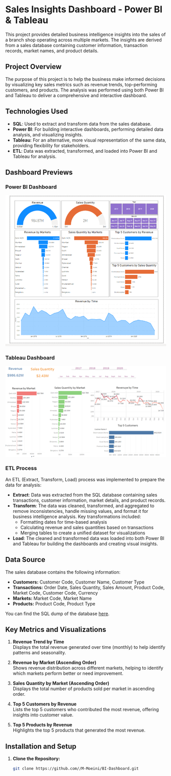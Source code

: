 # Sales Insights Dashboard - Power BI & Tableau

This project provides detailed business intelligence insights into the sales of a branch shop operating across multiple markets. The insights are derived from a sales database containing customer information, transaction records, market names, and product details.

## Project Overview

The purpose of this project is to help the business make informed decisions by visualizing key sales metrics such as revenue trends, top-performing customers, and products. The analysis was performed using both Power BI and Tableau to deliver a comprehensive and interactive dashboard.

## Technologies Used

- **SQL**: Used to extract and transform data from the sales database.
- **Power BI**: For building interactive dashboards, performing detailed data analysis, and visualizing insights.
- **Tableau**: For an alternative, more visual representation of the same data, providing flexibility for stakeholders.
- **ETL**: Data was extracted, transformed, and loaded into Power BI and Tableau for analysis.


## Dashboard Previews

### Power BI Dashboard
[![Power BI Dashboard Preview](https://github.com/M-Moeini/BI-Dashboard/blob/main/PowerBI/PowerBI.png)](https://github.com/M-Moeini/BI-Dashboard/issues/1)



### Tableau Dashboard
[![Tableau Dashboard Preview](https://github.com/M-Moeini/BI-Dashboard/blob/main/Tableau/Tableau.png)](https://github.com/M-Moeini/BI-Dashboard/issues/2)




### ETL Process

An ETL (Extract, Transform, Load) process was implemented to prepare the data for analysis:
- **Extract**: Data was extracted from the SQL database containing sales transactions, customer information, market details, and product records.
- **Transform**: The data was cleaned, transformed, and aggregated to remove inconsistencies, handle missing values, and format it for business intelligence analysis. Key transformations included:
   - Formatting dates for time-based analysis
   - Calculating revenue and sales quantities based on transactions
   - Merging tables to create a unified dataset for visualizations
- **Load**: The cleaned and transformed data was loaded into both Power BI and Tableau for building the dashboards and creating visual insights.

## Data Source

The sales database contains the following information:
- **Customers:** Customer Code, Customer Name, Customer Type
- **Transactions:** Order Date, Sales Quantity, Sales Amount, Product Code, Market Code, Customer Code, Currency
- **Markets:** Market Code, Market Name
- **Products:** Product Code, Product Type

You can find the SQL dump of the database [here](https://github.com/codebasics/DataAnalysisProjects/blob/master/2_SalesInsightsTableau/db_dump.sql).

## Key Metrics and Visualizations

1. **Revenue Trend by Time**  
   Displays the total revenue generated over time (monthly) to help identify patterns and seasonality.

2. **Revenue by Market (Ascending Order)**  
   Shows revenue distribution across different markets, helping to identify which markets perform better or need improvement.

3. **Sales Quantity by Market (Ascending Order)**  
   Displays the total number of products sold per market in ascending order.

4. **Top 5 Customers by Revenue**  
   Lists the top 5 customers who contributed the most revenue, offering insights into customer value.

5. **Top 5 Products by Revenue**  
   Highlights the top 5 products that generated the most revenue.



## Installation and Setup

1. **Clone the Repository:**
   ```bash
   git clone https://github.com//M-Moeini/BI-Dashboard.git
   
